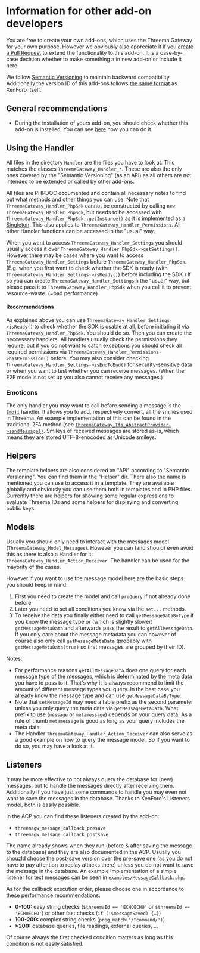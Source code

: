 # Information for other add-on developers

You are free to create your own add-ons, which uses the Threema Gateway for your own purpose. However we obviously also appreciate it if you [create a Pull Request](../CONTRIBUTING.md) to extend the functionality to this add-on. It is a case-by-case decision whether to make something a in new add-on or include it here.

We follow [Semantic Versioning](http://semver.org/) to maintain backward compatibility. Additionally the version ID of this add-ons follows [the same format](https://xenforo.com/community/threads/development-best-practices.64996/#post-794344) as XenForo itself.

## General recommendations

*   During the installation of yours add-on, you should check whether this add-on is installed. You can see [here](https://xenforo.com/community/threads/checking-for-the-existance-of-other-add-ons-while-installing.113610/#post-1047354) how you can do it.

## Using the Handler

All files in the directory `Handler` are the files you have to look at. This matches the classes `ThreemaGateway_Handler_*`. These are also the only ones covered by the "Semantic Versioning" (as an API) as all others are not intended to be extended or called by other add-ons.

All files are PHPDOC documented and contain all necessary notes to find out what methods and other things you can use.
Note that `ThreemaGateway_Handler_PhpSdk` cannot be constructed by calling `new ThreemaGateway_Handler_PhpSdk`, but needs to be accessed with `ThreemaGateway_Handler_PhpSdk::getInstance()` as it is implemented as a [Singleton](https://en.wikipedia.org/wiki/Singleton_pattern). This also applies to `ThreemaGateway_Handler_Permissions`.
All other Handler functions can be accessed in the "usual" way.

When you want to access `ThreemaGateway_Handler_Settings` you should usually access it over `ThreemaGateway_Handler_PhpSdk->getSettings()`. However there may be cases where you want to access `ThreemaGateway_Handler_Settings` before `ThreemaGateway_Handler_PhpSdk`. (E.g. when you first want to check whether the SDK is ready (with `ThreemaGateway_Handler_Settings->isReady()`) before including the SDK.) If so you can create `ThreemaGateway_Handler_Settings`in the "usual" way, but please pass it to `ThreemaGateway_Handler_PhpSdk` when you call it to prevent resource-waste. (=bad performance)

#### Recommendations

As explained above you can use `ThreemaGateway_Handler_Settings->isReady()` to check whether the SDK is usable at all, before initiating it via `ThreemaGateway_Handler_PhpSdk`. You should do so.
Then you can create the neccessary handlers. All handlers usually check the permissions they require, but if you do not want to catch exceptions you should check all required permissions via `ThreemaGateway_Handler_Permissions->hasPermission()` before.
You may also consider checking `ThreemaGateway_Handler_Settings->isEndToEnd()` for security-sensitive data or when you want to test whether you can receive messages. (When the E2E mode is not set up you also cannot receive any messages.)

### Emoticons

The only handler you may want to call before sending a message is the [`Emoji`](../Handler/Emoji.php) handler. It allows you to add, respectively convert, all the smilies used in Threema. An example implementation of this can be found in the traditional 2FA method (see [`ThreemaGateway_Tfa_AbstractProvider->sendMessage()`](../Tfa/AbstractProvider.php).
Smileys of received messages are stored as-is, which means they are stored UTF-8-enocoded as Unicode smileys.

## Helpers

The template helpers are also considered an "API" according to "Semantic Versioning". You can find them in the "Helper" dir. There also the name is mentioned you can use to access it in a template. They are available globally and obviously you can use them both in templates and in PHP files.  
Currently there are helpers for showing some regular expressions to evaluate Threema IDs and some helpers for displaying and converting public keys.

## Models

Usually you should only need to interact with the messages model (`ThreemaGateway_Model_Messages`). However you can (and should) even avoid this as there is also a Handler for it: `ThreemaGateway_Handler_Action_Receiver`. The handler can be used for the mayority of the cases.

However if you want to use the message model here are the basic steps you should keep in mind:
1. First you need to create the model and call `preQuery` if not already done before
2. Later you need to set all conditions you know via the `set...` methods.  
3. To receive the data you finally either need to call `getMessageDataByType` if you know the message type or (which is slightly slower) `getMessageMetaData` and afterwards pass the result to `getAllMessageData`.  
   If you only care about the message metadata you can however of course also only call `getMessageMetaData` (propably with `getMessageMetaData(true)` so that messages are grouped by their ID).

Notes:
*   For performance reasons `getAllMessageData` does one query for each message type of the messages, which is determinated by the meta data you have to pass to it. That's why it is always recommend to limit the amount of different message types you query. In the best case you already know the message type and can use `getMessageDataByType`.
*   Note that `setMessageId` may need a table prefix as the second parameter unless you only query the meta data via `getMessageMetaData`. What prefix to use (`message` or `metamessage`) depends on your query data. As a rule of thumb `metamessage` is good as long as your query includes the meta data.
*   The Handler `ThreemaGateway_Handler_Action_Receiver` can also serve as a good example  on how to query the message model. So if you want to do so, you may have a look at it.

## Listeners
It may be more effective to not always query the database for (new) messages, but to handle the messages directly after receiving them. Additionally if you have just some commands to handle you may even not want to save the messages in the database. Thanks to XenForo's Listeners model, both is easily possible.

In the ACP you can find these listeners created by the add-on:
*   `threemagw_message_callback_presave`
*   `threemagw_message_callback_postsave`

The name already shows when they run (before & after saving the message to the database) and they are also documented in the ACP. Usually you shouzld choose the post-save version over the pre-save one (as you do not have to pay attention to replay attacks there) unless you do not want to save the message in the database.
An example implementation of a simple listener for text messages can be seen in [`examples/MessageCallback.php`](examples/MessageCallback.php). 

As for the callback execution order, please choose one in accordance to these performance recommendations:
*   **0-100:** easy string checks (`$threemaId == 'ECHOECHO'` or `$threemaId == 'ECHOECHO'`) or other fast checks (`if (!$messageSaved) {…}`)
*   **100-200:** complex string checks (`preg_match('/^command/')`)
*   **>200:** database queries, file readings, external queries, …

Of course always the first checked condition matters as long as this condition is not easily satisfied.
